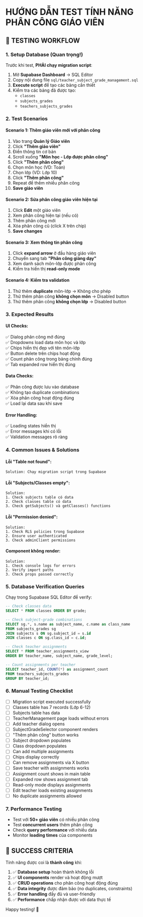 # HƯỚNG DẪN TEST TÍNH NĂNG PHÂN CÔNG GIÁO VIÊN

## 🧪 TESTING WORKFLOW

### **1. Setup Database (Quan trọng!)**

Trước khi test, **PHẢI chạy migration script**:

1. Mở **Supabase Dashboard** → SQL Editor
2. Copy nội dung file `sql/teacher_subject_grade_management.sql`
3. **Execute script** để tạo các bảng cần thiết
4. Kiểm tra các bảng đã được tạo:
   - `classes`
   - `subjects_grades` 
   - `teachers_subjects_grades`

### **2. Test Scenarios**

#### **Scenario 1: Thêm giáo viên mới với phân công**
1. Vào trang **Quản lý Giáo viên**
2. Click **"Thêm giáo viên"**
3. Điền thông tin cơ bản
4. Scroll xuống **"Môn học - Lớp được phân công"**
5. Click **"Thêm phân công"**
6. Chọn môn học (VD: Toán)
7. Chọn lớp (VD: Lớp 10)
8. Click **"Thêm phân công"**
9. Repeat để thêm nhiều phân công
10. **Save giáo viên**

#### **Scenario 2: Sửa phân công giáo viên hiện tại**
1. Click **Edit** một giáo viên
2. Xem phân công hiện tại (nếu có)
3. Thêm phân công mới
4. Xóa phân công cũ (click X trên chip)
5. **Save changes**

#### **Scenario 3: Xem thông tin phân công**
1. Click **expand arrow** ở đầu hàng giáo viên
2. Chuyển sang tab **"Phân công giảng dạy"**
3. Xem danh sách môn-lớp được phân công
4. Kiểm tra hiển thị **read-only mode**

#### **Scenario 4: Kiểm tra validation**
1. Thử thêm **duplicate** môn-lớp → Không cho phép
2. Thử thêm phân công **không chọn môn** → Disabled button
3. Thử thêm phân công **không chọn lớp** → Disabled button

### **3. Expected Results**

#### **UI Checks:**
✅ Dialog phân công mở đúng  
✅ Dropdowns load data môn học và lớp  
✅ Chips hiển thị đẹp với tên môn-lớp  
✅ Button delete trên chips hoạt động  
✅ Count phân công trong bảng chính đúng  
✅ Tab expanded row hiển thị đúng  

#### **Data Checks:**
✅ Phân công được lưu vào database  
✅ Không tạo duplicate combinations  
✅ Xóa phân công hoạt động đúng  
✅ Load lại data sau khi save  

#### **Error Handling:**
✅ Loading states hiển thị  
✅ Error messages khi có lỗi  
✅ Validation messages rõ ràng  

### **4. Common Issues & Solutions**

#### **Lỗi "Table not found":**
```
Solution: Chạy migration script trong Supabase
```

#### **Lỗi "Subjects/Classes empty":**
```
Solution: 
1. Check subjects table có data
2. Check classes table có data
3. Check getSubjects() và getClasses() functions
```

#### **Lỗi "Permission denied":**
```
Solution:
1. Check RLS policies trong Supabase
2. Ensure user authenticated
3. Check adminClient permissions
```

#### **Component không render:**
```
Solution:
1. Check console logs for errors
2. Verify import paths
3. Check props passed correctly
```

### **5. Database Verification Queries**

Chạy trong Supabase SQL Editor để verify:

```sql
-- Check classes data
SELECT * FROM classes ORDER BY grade;

-- Check subject-grade combinations  
SELECT sg.*, s.name as subject_name, c.name as class_name 
FROM subjects_grades sg
JOIN subjects s ON sg.subject_id = s.id  
JOIN classes c ON sg.class_id = c.id;

-- Check teacher assignments
SELECT * FROM teacher_assignments_view 
ORDER BY teacher_name, subject_name, grade_level;

-- Count assignments per teacher
SELECT teacher_id, COUNT(*) as assignment_count
FROM teachers_subjects_grades 
GROUP BY teacher_id;
```

### **6. Manual Testing Checklist**

- [ ] Migration script executed successfully
- [ ] Classes table has 7 records (Lớp 6-12)  
- [ ] Subjects table has data
- [ ] TeacherManagement page loads without errors
- [ ] Add teacher dialog opens
- [ ] SubjectGradeSelector component renders
- [ ] "Thêm phân công" button works
- [ ] Subject dropdown populates
- [ ] Class dropdown populates  
- [ ] Can add multiple assignments
- [ ] Chips display correctly
- [ ] Can remove assignments via X button
- [ ] Save teacher with assignments works
- [ ] Assignment count shows in main table
- [ ] Expanded row shows assignment tab
- [ ] Read-only mode displays assignments
- [ ] Edit teacher loads existing assignments
- [ ] No duplicate assignments allowed

### **7. Performance Testing**

- Test với **50+ giáo viên** có nhiều phân công
- Test **concurrent users** thêm phân công
- Check **query performance** với nhiều data
- Monitor **loading times** của components

## 🎯 SUCCESS CRITERIA

Tính năng được coi là **thành công** khi:

1. ✅ **Database setup** hoàn thành không lỗi
2. ✅ **UI components** render và hoạt động mượt  
3. ✅ **CRUD operations** cho phân công hoạt động đúng
4. ✅ **Data integrity** được đảm bảo (no duplicates, constraints)
5. ✅ **Error handling** đầy đủ và user-friendly
6. ✅ **Performance** chấp nhận được với data thực tế

Happy testing! 🚀
